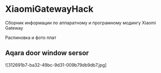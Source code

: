 # XiaomiGatewayHack
Сборник информации по аппаратному и програмному модингу Xiaomi Gateway 


Распиновка и фото плат
## Aqara door window sersor
![312691b7-ba32-49bc-9d31-009b79db9db7.jpg]
